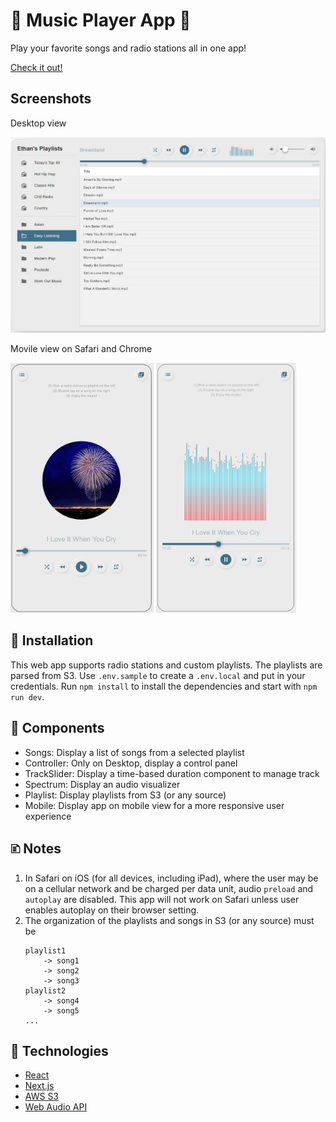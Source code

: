 # 🎵 Music Player App 🎵

Play your favorite songs and radio stations all in one app!

[Check it out!](https://music-app-etuong.vercel.app/)

## Screenshots

Desktop view

![Desktop](./screenshots/desktop.jpg)

Movile view on Safari and Chrome

<p float="left">
    <img src="screenshots/mobile-safari.png" height="400">
    <img src="screenshots/mobile-chrome.jpg" height="400">
</p>

## 🔨 Installation

This web app supports radio stations and custom playlists. The playlists are parsed from S3. Use `.env.sample` to create a `.env.local` and put in your credentials. Run `npm install` to install the dependencies and start with `npm run dev`.

## 🧰 Components

- Songs: Display a list of songs from a selected playlist
- Controller: Only on Desktop, display a control panel
- TrackSlider: Display a time-based duration component to manage track
- Spectrum: Display an audio visualizer
- Playlist: Display playlists from S3 (or any source)
- Mobile: Display app on mobile view for a more responsive user experience

## 🗈 Notes

1. In Safari on iOS (for all devices, including iPad), where the user may be on a cellular network and be charged per data unit, audio `preload` and `autoplay` are disabled. This app will not work on Safari unless user enables autoplay on their browser setting.
1. The organization of the playlists and songs in S3 (or any source) must be
   ```
   playlist1
       -> song1
       -> song2
       -> song3
   playlist2
       -> song4
       -> song5
   ...
   ```

## 🔧 Technologies

- [React](https://reactjs.org/)
- [Next.js](https://nextjs.org/)
- [AWS S3](https://aws.amazon.com/s3/)
- [Web Audio API](https://developer.mozilla.org/en-US/docs/Web/API/Web_Audio_API)
